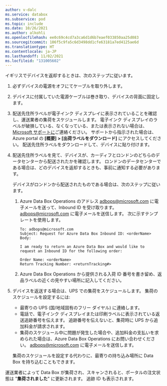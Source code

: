 ```yaml
---
author: v-dalc
ms.service: databox
ms.subservice: pod
ms.topic: include
ms.date: 10/26/2021
ms.author: alkohli
ms.openlocfilehash: ee0c69c4cd7a3ca6d1d6b7eaef033850aa25d083
ms.sourcegitcommit: 106f5c9fa5c6d3498dd1cfe63181a7ed4125ae6d
ms.translationtype: HT
ms.contentlocale: ja-JP
ms.lasthandoff: 11/02/2021
ms.locfileid: "131005602"
---
```

イギリスでデバイスを返却するときは、次のステップに従います。

1. 必ずデバイスの電源をオフにてケーブルを取り外します。
2. デバイスに付属していた電源ケーブルは巻き取り、デバイスの背面に固定します。
3. 配送先住所ラベルが電子インク ディスプレイに表示されていることを確認し、運送業者の集荷をスケジュールします。 電子インク ディスプレイのラベルが破損している、なくなっている、または表示されない場合は、[Microsoft サポートに](..\articles\databox\data-box-disk-contact-microsoft-support.md)ご連絡ください。 サポートから指示された場合は、Azure portal の **[概要] > [出荷ラベルをダウンロード]** にアクセスしてください。 配送先住所ラベルをダウンロードして、デバイスに貼り付けます。
1. 配送先住所ラベルを見て、デバイスが、カーディフとロンドンのどちらのデータセンターから配送されたかを確認します。 ロンドンのデータセンターである場合は、どのデバイスを返却するときも、事前に通知する必要があります。 

    デバイスがロンドンから配送されたものである場合は、次のステップに従います。
    1. Azure Data Box Operations のアドレス [adbops@microsoft.com](mailto:adbops@microsoft.com) に電子メールを送って、Inbound ID を受け取ります。 [adbops@microsoft.com](mailto:adbops@microsoft.com) に電子メールを送信します。 次に示すテンプレートを使用します。

       ```
       To: adbops@microsoft.com
       Subject: Request for Azure Data Box Inbound ID: <orderName> 
       Body: 
        
       I am ready to return an Azure Data Box and would like to request an Inbound ID for the following order:
       
       Order Name: <orderName>
       Return Tracking Number: <returnTracking#>
       ```

    1. Azure Data Box Operations から提供される入荷 ID 番号を書き留め、返品ラベルの近くの見やすい場所に記入してください。
1. デバイスを返送する場合は、UPS での集荷をスケジュールします。 集荷のスケジュールを設定するには:

    * 最寄りの UPS (国/地域固有のフリー ダイヤル) に連絡します。
    * 電話で、電子インク ディスプレイまたは印刷ラベルに表示されている返送追跡番号を伝えます。 追跡番号を伝えないと、集荷時に UPS から追加料金が請求されます。
    * 集荷のスケジュール中に問題が発生した場合や、追加料金の支払いを求められた場合は、Azure Data Box Operations にお問い合わせください。 [adbops@microsoft.com](mailto:adbops@microsoft.com) に電子メールを送信します。

    集荷のスケジュールを設定する代わりに、最寄りの持ち込み場所に Data Box を持ち込むこともできます。

運送業者によって Data Box が集荷され、スキャンされると、ポータルの注文状態は "**集荷されました**" に更新されます。 追跡 ID も表示されます。
